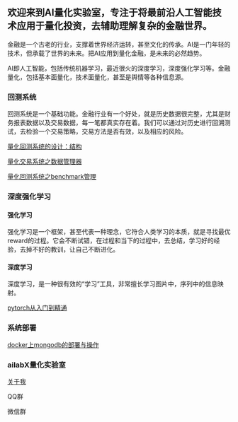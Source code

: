 ## 欢迎来到AI量化实验室，专注于将最前沿人工智能技术应用于量化投资，去辅助理解复杂的金融世界。

金融是一个古老的行业，支撑着世界经济运转，甚至文化的传承。AI是一门年轻的技术，但承载了世界的未来。把AI应用到量化金融，是未来的必然趋势。

AI即人工智能，包括传统机器学习，最近很火的深度学习，深度强化学习等。金融量化，包括基本面量化，技术面量化，甚至是舆情等各种信息源。

### 回测系统

回测系统是一个基础功能。金融行业有一个好处，就是历史数据很完整，尤其是财务报表数据以及交易数据，每一笔都真实存在着。我们可以通过对历史进行回溯测试，去检验一个交易策略，交易方法是否有效，以及相应的风险。

[量化回测系统的设计：结构](https://ailabx.github.io/ailabx/backtestI)

[量化交易系统之数据管理器](https://ailabx.github.io/ailabx/backtestII)

[量化回测系统之benchmark管理](https://ailabx.github.io/ailabx/backtestIII)

### 深度强化学习

#### 强化学习

强化学习是一个框架，甚至代表一种理念，它符合人类学习的本质，就是寻找最优reward的过程。它会不断试错，在过程和当下的过程中，去总结，学习好的经验，去掉不好的教训，让自己不断进化。

#### 深度学习

深度学习，是一种很有效的“学习”工具，非常擅长学习图片中，序列中的信息映射。

[pytorch从入门到精通](https://ailabx.github.io/ailabx/pytorch)

### 系统部署
[docker上mongodb的部署与操作](https://ailabx.github.io/ailabx/mongodb)
### ailabX量化实验室
[关于我](https://ailabx.github.io/ailabx/about)

QQ群

微信群
